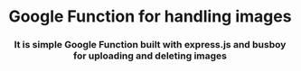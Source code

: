 <h1 align="center">
  Google Function for handling images
</h1>

<h3 align="center">
  It is simple Google Function built with express.js and busboy for uploading and deleting images
</h3>
